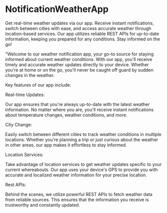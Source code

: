 # NotificationWeatherApp
Get real-time weather updates via our app. Receive instant notifications, switch between cities with ease, and access accurate weather through location-based services. Our app utilizes reliable REST APIs for up-to-date information, keeping you prepared for any conditions. Stay informed on the go!

"Welcome to our weather notification app, your go-to source for staying informed about current weather conditions. With our app, you'll receive timely and accurate weather updates directly to your device. Whether you're at home or on the go, you'll never be caught off guard by sudden changes in the weather.

Key features of our app include:

Real-time Updates:

Our app ensures that you're always up-to-date with the latest weather information. No matter where you are, you'll receive instant notifications about temperature changes, weather conditions, and more.

City Change: 

Easily switch between different cities to track weather conditions in multiple locations. Whether you're planning a trip or just curious about the weather in other areas, our app makes it effortless to stay informed.

Location Services: 

Take advantage of location services to get weather updates specific to your current whereabouts. Our app uses your device's GPS to provide you with accurate and localized weather information for your precise location.

Rest APIs: 

Behind the scenes, we utilize powerful REST APIs to fetch weather data from reliable sources. This ensures that the information you receive is trustworthy and constantly updated.
